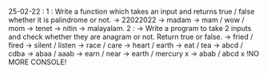 25-02-22 : 1 : Write a function which takes an input and returns true / false whether it is palindrome or not. -> 22022022 -> madam -> mam / wow / mom -> tenet -> nitin -> malayalam. 2 : -> Write a program to take 2 inputs and check whether they are anagram or not. Return true or false. -> fried / fired -> silent / listen -> race / care -> heart / earth -> eat / tea -> abcd / cdba -> abaa / aaab -> earn / near -> earth / mercury x -> abab / abcd x !NO MORE CONSOLE!

